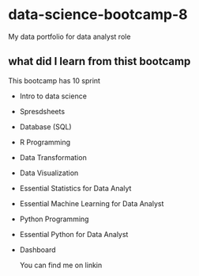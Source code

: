# data-science-bootcamp-8
My data portfolio for data analyst role

## what did I learn from thist bootcamp
This bootcamp has 10 sprint
- Intro to data science
- Spresdsheets
- Database (SQL)
- R Programming
- Data Transformation
- Data Visualization
- Essential Statistics for Data Analyt
- Essential Machine Learning for Data Analyst
- Python Programming
- Essential Python for Data Analyst
- Dashboard

  You can find me on linkin 
